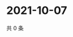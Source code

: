 # 2021-10-07

共 0 条

<!-- BEGIN WEIBO -->
<!-- 最后更新时间 Thu Oct 07 2021 06:00:36 GMT+0800 (China Standard Time) -->

<!-- END WEIBO -->
